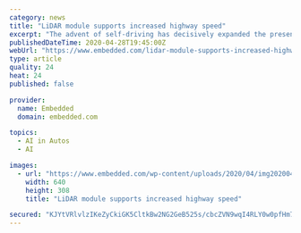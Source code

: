```yaml
---
category: news
title: "LiDAR module supports increased highway speed"
excerpt: "The advent of self-driving has decisively expanded the presence of laser-imaging detection and ranging (LiDAR) sensors in the automotive electronics"
publishedDateTime: 2020-04-28T19:45:00Z
webUrl: "https://www.embedded.com/lidar-module-supports-increased-highway-speed/"
type: article
quality: 24
heat: 24
published: false

provider:
  name: Embedded
  domain: embedded.com

topics:
  - AI in Autos
  - AI

images:
  - url: "https://www.embedded.com/wp-content/uploads/2020/04/img20200428033220Maxim-LiDAR-Module-Revs-Self-Dri_4.jpg"
    width: 640
    height: 308
    title: "LiDAR module supports increased highway speed"

secured: "KJYtVRlvlzIKeZyCkiGK5CltkBw2NG2GeB525s/cbcZVN9wqI4RLY0w0pfHm7e3GP9c9GvWXJZlhCGLU0z/nHYPyzOeiFTHHCp4tMudten8nVxvdm7/EKWrK+S6a8ymqRnFk8ON1hS8IPTWi8hpzAUJppEBcmMzSJoWyiFHhbosNyZlyNxz1dEEGCavSwgQhE8/689OvJJAeb3XdNnsKLcpHkVv0NwnRCxQXUoulXxx5CQpGe/M7XPVET83CIp01NvsvAxlc12NQTUVZ9bylfySsontrMyXnZvLKST+YpP6v7fgLEDKzLTE45K9KOBiW;fD/skDDP0Ip+srF4e75Jdg=="
---
```


